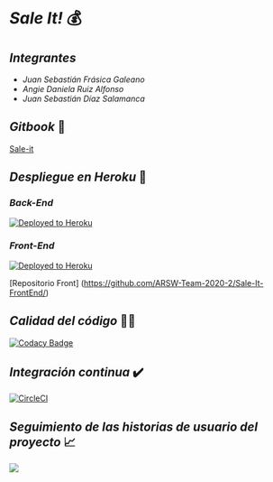 # _Sale It!_ 💰
## _Integrantes_ 
*   _Juan Sebastián Frásica Galeano_
*   _Angie Daniela Ruiz Alfonso_
*   _Juan Sebastián Díaz Salamanca_
## _Gitbook_ 🔨
[Sale-it](https://https-sale-it-herokuapp-com.gitbook.io/saleit/)
## _Despliegue en Heroku_ 🚀
### _Back-End_
[![Deployed to Heroku](https://www.herokucdn.com/deploy/button.png)](https://sale-it-back.herokuapp.com/)
### _Front-End_
[![Deployed to Heroku](https://www.herokucdn.com/deploy/button.png)](https://sale-it.herokuapp.com/)


[Repositorio Front] (https://github.com/ARSW-Team-2020-2/Sale-It-FrontEnd/)
 ## _Calidad del código_ 👨‍💻
[![Codacy Badge](https://app.codacy.com/project/badge/Grade/5430bb4ffa9947c9b7a02fa442496563)](https://www.codacy.com/gh/ARSW-Team-2020-2/SaleIt?utm_source=github.com&amp;utm_medium=referral&amp;utm_content=ARSW-Team-2020-2/SaleIt&amp;utm_campaign=Badge_Grade)
 ## _Integración continua_ ✔️
[![CircleCI](https://circleci.com/gh/circleci/circleci-docs.svg?style=svg)](https://app.circleci.com/pipelines/github/ARSW-Team-2020-2/SaleIt)
## _Seguimiento de las historias de usuario del proyecto_ 📈
[![](https://tree.taiga.io/support/images/icon-taiga-color.png?h=221ec64e)](https://tree.taiga.io/project/sebastianfrasic-ecigym/timeline)
